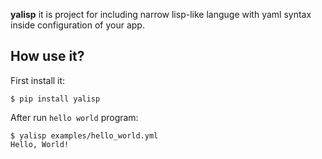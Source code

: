 **yalisp** it is project for including narrow lisp-like languge with yaml syntax inside configuration of your app.

## How use it?

First install it:

```text
$ pip install yalisp
```

After run `hello world` program:

```text
$ yalisp examples/hello_world.yml
Hello, World!
```
